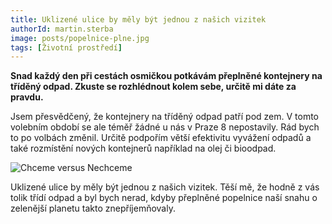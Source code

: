 ```yaml
---
title: Uklizené ulice by měly být jednou z našich vizitek
authorId: martin.sterba
image: posts/popelnice-plne.jpg
tags: [Životní prostředí]
---
```


**Snad každý den při cestách osmičkou potkávám přeplněné kontejnery na tříděný odpad. Zkuste se rozhlédnout kolem sebe, určitě mi dáte za pravdu.** 

Jsem přesvědčený, že kontejnery na tříděný odpad patří pod zem. V tomto volebním období se ale téměř žádné u nás v Praze 8 nepostavily. Rád bych to po volbách změnil. Určitě podpořím větší efektivitu vyvážení odpadů a také rozmístění nových kontejnerů například na olej či bioodpad.  

![Chceme versus Nechceme](http://praha8.pirati.cz/assets/img/posts/popelnice-post.png)

Uklizené ulice by měly být jednou z našich vizitek. Těší mě, že hodně z vás tolik třídí odpad a byl bych nerad, kdyby přeplněné popelnice naší snahu o zelenější planetu takto znepříjemňovaly.
